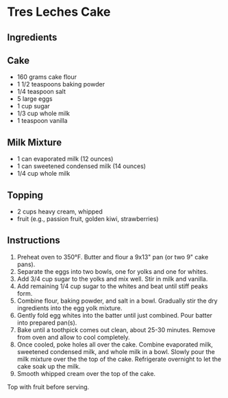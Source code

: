 # Tres Leches Cake

## Ingredients

## Cake
- 160 grams cake flour
- 1 1/2 teaspoons baking powder
- 1/4 teaspoon salt
- 5 large eggs
- 1 cup sugar
- 1/3 cup whole milk
- 1 teaspoon vanilla

## Milk Mixture
- 1 can evaporated milk (12 ounces)
- 1 can sweetened condensed milk (14 ounces)
- 1/4 cup whole milk

## Topping
- 2 cups heavy cream, whipped
- fruit (e.g., passion fruit, golden kiwi, strawberries)

## Instructions

1. Preheat oven to 350&deg;F. Butter and flour a 9x13" pan (or two 9" cake pans).
3. Separate the eggs into two bowls, one for yolks and one for whites.
4. Add 3/4 cup sugar to the yolks and mix well. Stir in milk and vanilla.
5. Add remaining 1/4 cup sugar to the whites and beat until stiff peaks form.
6. Combine flour, baking powder, and salt in a bowl. Gradually stir the dry ingredients into the egg yolk mixture.
7. Gently fold egg whites into the batter until just combined. Pour batter into prepared pan(s).
8. Bake until a toothpick comes out clean, about 25-30 minutes. Remove from oven and allow to cool completely.
9. Once cooled, poke holes all over the cake. Combine evaporated milk, sweetened condensed milk, and whole milk in a bowl. Slowly pour the milk mixture over the the top of the cake. Refrigerate overnight to let the cake soak up the milk.
10. Smooth whipped cream over the top of the cake.

Top with fruit before serving.
